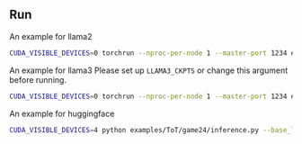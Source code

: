## Run
An example for llama2
```bash
CUDA_VISIBLE_DEVICES=0 torchrun --nproc-per-node 1 --master-port 1234 examples/ToT/game24/inference.py --base_lm llama-2 --llama_2_ckpts your/path/to/llama --llama_size "7B"   --batch_size 8 --n_iters 1
```
An example for llama3
Please set up `LLAMA3_CKPTS` or change this argument before running.
```bash
CUDA_VISIBLE_DEVICES=0 torchrun --nproc-per-node 1 --master-port 1234 examples/ToT/game24/inference.py --base_lm llama-3 --llama_3_ckpts $LLAMA3_CKPTS --llama_size "8B-Instruct"    --batch_size 8 --n_iters 1
```
An example for huggingface
```bash
CUDA_VISIBLE_DEVICES=4 python examples/ToT/game24/inference.py --base_lm hf --hf_path meta-llama/Llama-3.1-8B-Instruct --batch_size 8 --n_iters 1
```